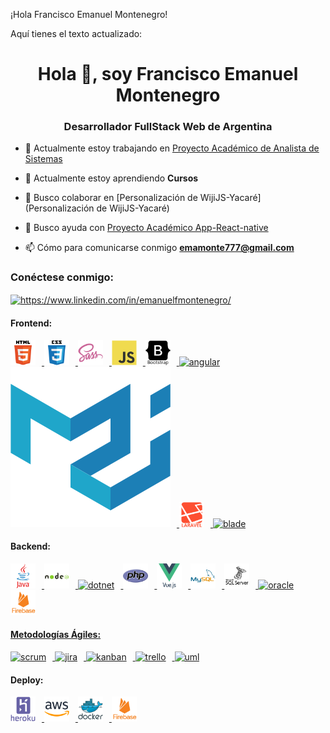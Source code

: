 ¡Hola Francisco Emanuel Montenegro!

Aquí tienes el texto actualizado:

<h1 align="center">Hola 👋, soy Francisco Emanuel Montenegro</h1>
<h3 align="center">Desarrollador FullStack Web de Argentina</h3>

- 🔭 Actualmente estoy trabajando en [Proyecto Académico de Analista de Sistemas](https://github.com/EmanuelFMontenegro/Punto-de-Venta/tree/master/src)

- 🌱 Actualmente estoy aprendiendo **Cursos**

- 👯 Busco colaborar en [Personalización de WijiJS-Yacaré](Personalización de WijiJS-Yacaré)

- 🤝 Busco ayuda con [Proyecto Académico App-React-native](https://github.com/EmanuelFMontenegro/AppReact-Native)

- 📫 Cómo para comunicarse conmigo **emamonte777@gmail.com**

<h3 align="left">Conéctese conmigo:</h3>
<p align="left">
<a href="https://linkedin.com/in/emanuelfmontenegro" target="_blank">
  <img align="center" src="https://raw.githubusercontent.com/rahuldkjain/github-profile-readme-generator/master/src/images/icons/Social/linked-in-alt.svg" alt="https://www.linkedin.com/in/emanuelfmontenegro/" height="30" width="40" />
</a>
</p>

<h4 align="left">Frontend:</h4>
<p align="left">
  <a href="https://developer.mozilla.org/en-US/docs/Web/HTML" target="_blank" rel="noreferrer">
    <img src="https://raw.githubusercontent.com/devicons/devicon/master/icons/html5/html5-original-wordmark.svg" alt="html5" height="40" style="margin-right: 10px" />
  </a>
  <a href="https://developer.mozilla.org/en-US/docs/Web/CSS" target="_blank" rel="noreferrer">
    <img src="https://raw.githubusercontent.com/devicons/devicon/master/icons/css3/css3-original-wordmark.svg" alt="css3" height="40" style="margin-right: 10px" />
  </a>
  <a href="https://sass-lang.com/" target="_blank" rel="noreferrer">
    <img src="https://raw.githubusercontent.com/devicons/devicon/master/icons/sass/sass-original.svg" alt="sass" height="40" style="margin-right: 10px" />
  </a>
  <a href="https://www.javascript.com/" target="_blank" rel="noreferrer">
    <img src="https://raw.githubusercontent.com/devicons/devicon/master/icons/javascript/javascript-original.svg" alt="javascript" height="40" style="margin-right: 10px" />
  </a>
  <a href="https://getbootstrap.com/" target="_blank" rel="noreferrer">
    <img src="https://raw.githubusercontent.com/devicons/devicon/master/icons/bootstrap/bootstrap-plain-wordmark.svg" alt="bootstrap" height="40" style="margin-right: 10px" />
  </a>
  <a href="https://angular.io/" target="_blank" rel="noreferrer">
    <img src="https://angular.io/assets/images/logos/angular/angular.svg" alt="angular" height="40" style="margin-right: 10px" />
  </a>
  <a href="https://material-ui.com/" target="_blank" rel="noreferrer">
    <img src="https://raw.githubusercontent.com/devicons/devicon/master/icons/materialui/materialui-original.svg" alt="material-ui" height="

40" style="margin-right: 10px" />
  </a>
  <a href="https://laravel.com/" target="_blank" rel="noreferrer">
    <img src="https://raw.githubusercontent.com/devicons/devicon/master/icons/laravel/laravel-plain-wordmark.svg" alt="laravel" height="40" style="margin-right: 10px" />
  </a>
  <a href="https://blade-ui-kit.com/" target="_blank" rel="noreferrer">
    <img src="https://raw.githubusercontent.com/blade-ui-kit/art/master/github-icon.svg" alt="blade" height="40" style="margin-right: 10px" />
  </a>
</p>

<h4 align="left">Backend:</h4>
<p align="left">
  <a href="https://www.java.com/" target="_blank" rel="noreferrer">
    <img src="https://raw.githubusercontent.com/devicons/devicon/master/icons/java/java-original-wordmark.svg" alt="java" height="40" style="margin-right: 10px" />
  </a>
  <a href="https://nodejs.org/" target="_blank" rel="noreferrer">
    <img src="https://raw.githubusercontent.com/devicons/devicon/master/icons/nodejs/nodejs-original-wordmark.svg" alt="nodejs" height="40" style="margin-right: 10px" />
  </a>
  <a href="https://dotnet.microsoft.com/" target="_blank" rel="noreferrer">
    <img src="https://raw.githubusercontent.com/devicons/devicon/master/icons/dotnetcore/dotnetcore-original-wordmark.svg" alt="dotnet" height="40" style="margin-right: 10px" />
  </a>
  <a href="https://www.php.net/" target="_blank" rel="noreferrer">
    <img src="https://raw.githubusercontent.com/devicons/devicon/master/icons/php/php-original.svg" alt="php" height="40" style="margin-right: 10px" />
  </a>
  <a href="https://vuejs.org/" target="_blank" rel="noreferrer">
    <img src="https://raw.githubusercontent.com/devicons/devicon/master/icons/vuejs/vuejs-original-wordmark.svg" alt="vue" height="40" style="margin-right: 10px" />
  </a>
  <a href="https://www.mysql.com/" target="_blank" rel="noreferrer">
    <img src="https://raw.githubusercontent.com/devicons/devicon/master/icons/mysql/mysql-original-wordmark.svg" alt="mysql" height="40" style="margin-right: 10px" />
  </a>
  <a href="https://www.microsoft.com/en-us/sql-server" target="_blank" rel="noreferrer">
    <img src="https://raw.githubusercontent.com/devicons/devicon/master/icons/microsoftsqlserver/microsoftsqlserver-plain-wordmark.svg" alt="sql-server" height="40" style="margin-right: 10px" />
  </a>
  <a href="https://www.oracle.com/database/" target="_blank" rel="noreferrer">
    <img src="https://raw.githubusercontent.com/devicons/devicon/master/icons/oracle/oracle-original-wordmark.svg" alt="oracle" height="40" style="margin-right: 10px" />
  </a>
  <a href="https://firebase.google.com/" target="_blank" rel="noreferrer">
    <img src="https://raw.githubusercontent.com/devicons/devicon/master/icons/firebase/firebase-plain-wordmark.svg" alt="firebase" height="40" style="margin

-right: 10px" />
  </a>
</p>

<h4 align="left">Metodologías Ágiles:</h4>
<p align="left">
  <a href="https://www.scrum.org/" target="_blank" rel="noreferrer">
    <img src="https://raw.githubusercontent.com/rahuldkjain/github-profile-readme-generator/master/src/images/icons/Agile/scrum.png" alt="scrum" height="40" style="margin-right: 10px" />
  </a>
  <a href="https://www.atlassian.com/software/jira" target="_blank" rel="noreferrer">
    <img src="https://raw.githubusercontent.com/rahuldkjain/github-profile-readme-generator/master/src/images/icons/Agile/jira.png" alt="jira" height="40" style="margin-right: 10px" />
  </a>
  <a href="https://kanbanize.com/" target="_blank" rel="noreferrer">
    <img src="https://raw.githubusercontent.com/rahuldkjain/github-profile-readme-generator/master/src/images/icons/Agile/kanban.png" alt="kanban" height="40" style="margin-right: 10px" />
  </a>
  <a href="https://trello.com/" target="_blank" rel="noreferrer">
    <img src="https://raw.githubusercontent.com/rahuldkjain/github-profile-readme-generator/master/src/images/icons/Agile/trello.png" alt="trello" height="40" style="margin-right: 10px" />
  </a>
  <a href="https://www.uml.org/" target="_blank" rel="noreferrer">
    <img src="https://raw.githubusercontent.com/rahuldkjain/github-profile-readme-generator/master/src/images/icons/Agile/uml.png" alt="uml" height="40" style="margin-right: 10px" />
  </a>
</p>


<h4 align="left">Deploy:</h4>
<p align="left">
  <a href="https://www.heroku.com/" target="_blank" rel="noreferrer">
    <img src="https://raw.githubusercontent.com/devicons/devicon/master/icons/heroku/heroku-plain-wordmark.svg" alt="heroku" height="40" style="margin-right: 10px" />
  </a>
  <a href="https://aws.amazon.com/" target="_blank" rel="noreferrer">
    <img src="https://raw.githubusercontent.com/devicons/devicon/master/icons/amazonwebservices/amazonwebservices-original-wordmark.svg" alt="aws" height="40" style="margin-right: 10px" />
  </a>
  <a href="https://www.docker.com/" target="_blank" rel="noreferrer">
    <img src="https://raw.githubusercontent.com/devicons/devicon/master/icons/docker/docker-original-wordmark.svg" alt="docker" height="40" style="margin-right: 10px" />
  </a>
  <a href="https://firebase.google.com/" target="_blank" rel="noreferrer">
    <img src="https://raw.githubusercontent.com/devicons/devicon/master/icons/firebase/firebase-plain-wordmark.svg" alt="firebase" height="40" style="margin-right: 10px" />
  </a>
</p>

